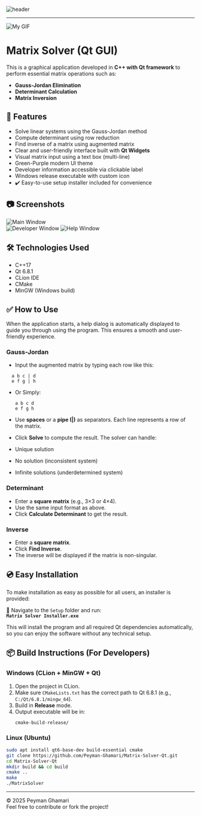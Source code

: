 ![header](https://capsule-render.vercel.app/api?type=waving&height=300&color=A020F0&text=Matrix%20Solver&section=footer)
<br>
__________________________________________________________________________________________________
![My GIF](assets/Peyman.gif)
<br>
# Matrix Solver (Qt GUI)

This is a graphical application developed in **C++ with Qt framework** to perform essential matrix operations such as:

- **Gauss-Jordan Elimination**
- **Determinant Calculation**
- **Matrix Inversion**

## 🧮 Features

- Solve linear systems using the Gauss-Jordan method
- Compute determinant using row reduction
- Find inverse of a matrix using augmented matrix
- Clear and user-friendly interface built with **Qt Widgets**
- Visual matrix input using a text box (multi-line)
- Green-Purple modern UI theme
- Developer information accessible via clickable label
- Windows release executable with custom icon
- ✔️ Easy-to-use setup installer included for convenience

## 📷 Screenshots

![Main Window](ScreenShots/main.png)  
![Developer Window](ScreenShots/dev.png)
![Help Window](ScreenShots/help.png)

## 🛠️ Technologies Used

- C++17
- Qt 6.8.1
- CLion IDE
- CMake
- MinGW (Windows build)

## ✅ How to Use

When the application starts, a help dialog is automatically displayed to guide you through using the program. This ensures a smooth and user-friendly experience.

### Gauss-Jordan

- Input the augmented matrix by typing each row like this:
```
  a b c | d
  e f g | h
  ```
- Or Simply:
  ```
  a b c d
  e f g h
  ```

- Use **spaces** or a **pipe (|)** as separators. Each line represents a row of the matrix.
- Click **Solve** to compute the result. The solver can handle:
- Unique solution
- No solution (inconsistent system)
- Infinite solutions (underdetermined system)

### Determinant

- Enter a **square matrix** (e.g., 3×3 or 4×4).
- Use the same input format as above.
- Click **Calculate Determinant** to get the result.

### Inverse

- Enter a **square matrix**.
- Click **Find Inverse**.
- The inverse will be displayed if the matrix is non-singular.
## 💿 Easy Installation

To make installation as easy as possible for all users, an installer is provided:

📁 Navigate to the `Setup` folder and run:  
**`Matrix Solver Installer.exe`**

This will install the program and all required Qt dependencies automatically, so you can enjoy the software without any technical setup.

## 📦 Build Instructions (For Developers)

### Windows (CLion + MinGW + Qt)

1. Open the project in CLion.
2. Make sure `CMakeLists.txt` has the correct path to Qt 6.8.1 (e.g., `C:/Qt/6.8.1/mingw_64`).
3. Build in **Release** mode.
4. Output executable will be in:  
   ```
   cmake-build-release/
   ```

### Linux (Ubuntu)

```bash
sudo apt install qt6-base-dev build-essential cmake
git clone https://github.com/Peyman-Ghamari/Matrix-Solver-Qt.git
cd Matrix-Solver-Qt
mkdir build && cd build
cmake ..
make
./MatrixSolver
```

---

© 2025 Peyman Ghamari  
Feel free to contribute or fork the project!
